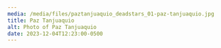 ```yaml
---
media: /media/files/paztanjuaquio_deadstars_01-paz-tanjuaquio.jpg
title: Paz Tanjuaquio
alt: Photo of Paz Tanjuaquio
date: 2023-12-04T12:23:00-0500
---
```

